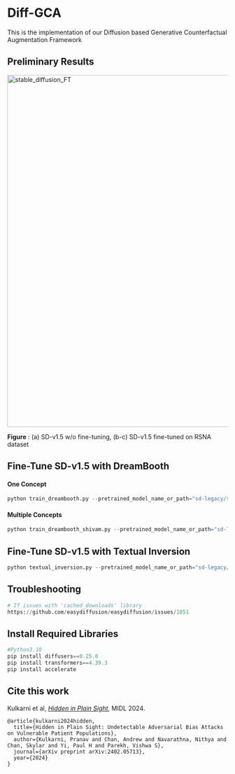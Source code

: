 # Diff-GCA
This is the implementation of our Diffusion based Generative Counterfactual Augmentation Framework

## Preliminary Results
<img width="804" alt="stable_diffusion_FT" src="https://github.com/user-attachments/assets/1d008925-6e87-4cef-8cb9-3e95ac3bda62" />

**Figure** : (a) SD-v1.5 w/o fine-tuning, (b-c) SD-v1.5 fine-tuned on RSNA dataset 

## Fine-Tune SD-v1.5 with DreamBooth

#### One Concept
```python
python train_dreambooth.py --pretrained_model_name_or_path="sd-legacy/stable-diffusion-v1-5" --instance_data_dir="../CXR/datasets/rsna/" --output_dir="saved_models/one_concept_db/" --instance_prompt="photo of a Chest X-ray" --resolution=512 --train_batch_size=1 --gradient_accumulation_steps=1 --learning_rate=5e-6 --lr_scheduler="constant" --lr_warmup_steps=0 --max_train_steps=4000
```

#### Multiple Concepts
```python
python train_dreambooth_shivam.py --pretrained_model_name_or_path="sd-legacy/stable-diffusion-v1-5"  --resolution=512 --train_batch_size=1 --gradient_accumulation_steps=1 --learning_rate=5e-6 --lr_scheduler="constant" --lr_warmup_steps=0 --max_train_steps=4000 --concepts_list="concepts.json" --output_dir="saved_models/n_concepts_db/"
```

## Fine-Tune SD-v1.5 with Textual Inversion
```python
python textual_inversion.py --pretrained_model_name_or_path="sd-legacy/stable-diffusion-v1-5" --train_data_dir="../CXR/datasets/rsna/" --learnable_property="object" --placeholder_token="<chest x-ray>" --initializer_token="x-ray" --resolution=512 --train_batch_size=1 --gradient_accumulation_steps=4 --max_train_steps=3000 --learning_rate=5.0e-04 --scale_lr --lr_scheduler="constant" --lr_warmup_steps=0 --output_dir="saved_models/textual_inversion_cxr" --push_to_hub
```

## Troubleshooting
```python
# If issues with 'cached_downloads' library
https://github.com/easydiffusion/easydiffusion/issues/1851
```

## Install Required Libraries
```python
#Python3.10
pip install diffusers==0.25.0
pip install transformers==4.39.3
pip install accelerate
```

## Cite this work
Kulkarni et al, [*Hidden in Plain Sight*](https://arxiv.org/abs/2402.05713), MIDL 2024.
```
@article{kulkarni2024hidden,
  title={Hidden in Plain Sight: Undetectable Adversarial Bias Attacks on Vulnerable Patient Populations},
  author={Kulkarni, Pranav and Chan, Andrew and Navarathna, Nithya and Chan, Skylar and Yi, Paul H and Parekh, Vishwa S},
  journal={arXiv preprint arXiv:2402.05713},
  year={2024}
}
